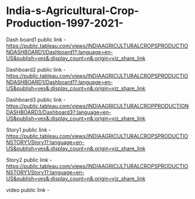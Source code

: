 # India-s-Agricultural-Crop-Production-1997-2021-


Dash board1 public link -https://public.tableau.com/views/INDIAAGRICULTURALCROPSPRODUCTIONDASHBOARD1/Dashboard1?:language=en-US&publish=yes&:display_count=n&:origin=viz_share_link

Dashboard2 public link - https://public.tableau.com/views/INDIAAGRICULTURALCROPSPRODUCTIONDASHBOARD1/Dashboard1?:language=en-US&publish=yes&:display_count=n&:origin=viz_share_link

Dashboard3 public link - https://public.tableau.com/views/INDIAAGRICULTURALCROPPRODUCTIONDASHBOARD3/Dashboard3?:language=en-US&publish=yes&:display_count=n&:origin=viz_share_link


Story1 public link -https://public.tableau.com/views/INDIAAGRICULTURALCROPSPRODUCTIONSTORY1/Story1?:language=en-US&publish=yes&:display_count=n&:origin=viz_share_link

Story2 public link - https://public.tableau.com/views/INDIAAGRICULTURALCROPSPRODUCTIONSTORY1/Story1?:language=en-US&publish=yes&:display_count=n&:origin=viz_share_link


video public link - 


